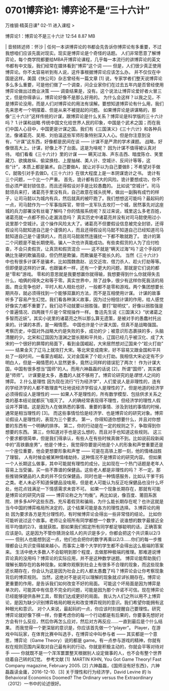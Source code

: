# 0701博弈论1: 博弈论不是“三十六计”


万维钢·精英日课³
02-11
进入课程 >

博弈论1：博弈论不是三十六计
12:54 8.87 MB

| 音频转述师：怀沙 |
任何一本讲博弈论的书都会先告诉你博弈论有多重要，不过我想咱们应该先面对现实。现实是博弈论是个奇怪的话题。
人们非常愿意了解博弈论，每个商学院都要给MBA开博弈论课程，几乎每一本流行的讲博弈论的英文书都有中文版，我们经常在媒体看到“博弈”这个词 —— 但是，人们很少真正使用博弈论。你不太容易听到有人说，这件事根据博弈论应该怎么办。
并不仅仅在中国是这样。美国《快公司》杂志曾经有一篇文章 [1] 说，专家学者们整天说博弈论多么多么重要，可是他们做了一个调查，问企业家你们在过去五年内是否曾经使用博弈论做出过商业决策 —— 调查结果是，没有。这个说法让博弈论爱好者火冒三丈，但是你得承认，博弈论好像不是那么好用的。
为什么会这样？以我之见，不是博弈论没用，而是人们对博弈论的用法有误解。要想知道博弈论有什么用，我们先来思考一个明摆着、但是从来不被提起的问题。
如果博弈论是讲谋略的，那像“三十六计”这样传统的计谋，跟博弈论是什么关系？博弈论是科学版的三十六计吗？
1.计谋和战略
传统中国文化给世界人民的印象，中国是个武术之国；而在我们中国人心目中，中国更是计谋之国。我们有《三国演义》《三十六计》和各种兵法，像诸葛亮、吴用、刘伯温这些军师形象特别深入人心。但是你注意到没有，“计谋”这东西，好像都是民间在谈 —— 计谋不是严肃的学术课题。
战略，好像很高大上。计谋，好像上不了台面。这是为啥呢？
因为计谋不值得被认真对待。
咱们看看《三十六计》里的计谋 —— 瞒天过海、声东击西、暗度陈仓、笑里藏刀、欲擒故纵、偷梁换柱、上屋抽梯、美人计、空城计、反间计等等，这些“计”，本质上都是骗术。自己要做A，就让对手以为自己要做B；不希望对手做C，就吸引对手去做D。《三十六计》在很大程度上是一本阴谋诡计之书。
诡计有三个问题，一个比一个严重。
首先，诡计都有巨大的风险。诡计要想成功，你不但必须严密封锁信息，而且还得假设对手是比较愚蠢的。
比如说“空城计”。司马懿领兵来打，诸葛亮手里没有兵，自己故意在城头抚琴，做出一副胸有成竹的样子，让司马懿以为城内有兵，然后就真的被吓跑了。我们想想这可能吗？最起码的一点，司马懿作为一个军事指挥官，带领一支军队去攻打一个城，居然事先对这座城的兵力部署没有丝毫了解吗？你的情报系统呢？反过来说，城里这么多老百姓，诸葛亮就一点都不担心走漏消息吗？
真实历史中诸葛亮并没有对司马懿使用过小说里那个空城计。这个操作风险太大了。诸葛亮不但要假设信息被完全封锁，还得假设司马懿知道自己是个谨慎的人，而且还得假设司马懿不知道自己已经知道司马懿知道自己是个谨慎的人，而且司马懿居然连骚扰一下都不敢就跑了。
诡计的第二个问题是不能长期使用。骗人一次也许真能成功。有些卖假货的人为了应付检查，不会只卖假货，让真货和假货混合 —— 这不就是“瞒天过海”吗？这个手段的确比生硬的欺骗高级，但仍然是欺骗，而欺骗是不能长久的。
当然《三十六计》中也有很多计谋不是骗术，比如围魏救赵、远交近攻、借刀杀人、趁火打劫等等。但即便是这样的计谋，也跟骗术一样，还有一个更大的问题，那就是它们说的都是“零和”游戏。
零和的意思就是我要想赢你就得输，我想要得到什么你就得失去什么，咱俩的得失之和等于零。真实世界中，除了战争，很少有这样你死我活的局面。商业竞争也好，平时人和人相处也好，一般都不是零和游戏。两个集团想要长期共存，就必须得找到一个能够双赢的方法，而不是互相使用计谋。
计谋的故事听多了容易产生幻觉。我们看各种演义故事，因为过分相信计谋的作用，给人感觉好像实力都不重要了。我们动不动就要以弱胜强，要打“聪明仗”，好像以弱胜强是个普遍情况、四两拨千斤是个常规操作一样。
鲁迅先生说《三国演义》“状诸葛之多智而近妖”。其实小说里的诸葛亮之所以那么算无遗策，是被对手的愚蠢衬托出来的。计谋的本质，是一厢情愿。
中国也许是个计谋大国，但真不是战略强国。考察历史，中国对外战略大约是失败的多，成功的少；被意识形态裹挟的多，头脑清醒的少。北宋和辽国因为澶渊之盟长期和平共处，辽国已经几乎被汉化、成了大宋的一个很好的屏障的局面下，看到金国崛起，大宋居然想对辽国来个“趁火打劫” —— 结果金灭了辽马上就攻打大宋。等北宋变成南宋，好不容易又跟金国和平共处了一段时间，一看蒙古崛起，又对金国来了个趁火打劫。我相信大宋必定有不少明白人，但是一厢情愿的人显然更多，竟然让同样的错误犯了两次！
作为计谋大国，中国有很多想当“国师”的人。而用六神磊磊的话说 [2]，所谓“国师”，其实都是“师师”。
计谋要是太多，愚蠢的人就不够用了。博弈论研究的是*理性人*之间的博弈。
2.什么是理性
因为现在流行“行为经济学”，人们爱说人是非理性的，连有的学经济学的人都不敢理直气壮地说经济学假设人是理性的了。但是地道的经济学必须得假设人是理性的 —— 如果人不是理性的，所有数学模型、包括供求关系之类的基本结论就都灰飞烟灭了。
人的确经常表现得不理性，但经济学的理性人假设并不算错。这是因为人在做熟悉的事情、重要的事情、涉及到钱的事情的时候，通常是相当理性的 [3]。
而这些事情恰恰是经济学、也是博弈论的研究对象。博弈论假设人是理性的，表现为三个要求。
第一，你得知道你想要什么，并且对你想要的东西有一个明确的排序。
第二，你的行动是在一定的规则之下，争取得到你想要的东西。
第三，你知道对手也是这么想的，而且对手也知道这些规则。
这三个要求都很简单，但是我们得承认，有些人在有些时候真做不到。比如说前段新闻中的“高铁霸座男”，他是个博士，我觉得你要是问他是个人的形象和声誉重要还是一个座位重要，他会更想要形象和声誉 —— 可是在高铁上那一刻，他的情绪战胜了理智。
人有时候会被某种情绪劫持，这种情况不是博弈论的研究内容。
但如果一个人长期这么做事，其中可能就有理性的成分。比如现在一个热门话题是老年人容易上当受骗，买一些不靠谱的保健品。这些老人都是非理性的吗？
不一定。那些推销保健品的人卖的并不仅仅保健品，同时也是一种情感服务，比如认干爹干妈之类。老人未必不知道保健品没啥用，但是老人可能认为反正吃保健品也没什么坏处，他花点钱满足一下情感需求未尝不可。
如果一个现象长期存在，那就有可能是博弈论的研究内容 —— 博弈论称之为“均衡”。再比如说，像百度、莆田系医院、拼多多APP这些东西，充斥着假货和骗局，为什么能长期存在呢？也许这就是当今中国的博弈格局所决定的，这个结果可能是各方的理性选择。
3.博弈论的用处
因为要求各方是充分理性的，有时候博弈论会得出一些非常怪的结论。
比如你可能听说过这个故事。老师让全班所有同学都想一个数字，说谁想的数字最接近全班平均值的2/3，谁就获胜。那如果我们假定所有同学都足够聪明的话，正确答案应该是0。这是因为不管你猜测全班人的共识是多少，你都会把这个共识乘以2/3 —— 但别人也能想到这一点，他们也会把你的数字再乘以2/3……你们的每一步推理都会让共识变得越来越小。而事实上哪个大学的学生都不会得出这么极端的答案来。
生活中绝大多数人不会聪明到那个程度，去做那种极端的推理。那难道说博弈论真的没用吗？博弈论的实际应用，并不是这种数学谜题。
博弈论能帮助我们理解长期存在的各种现象。如果你观察到社会上有很多不合理的现象，而这些现象还长期存在，你会认为这是因为社会上的人都太愚蠢了吗？博弈论会让你考察现象背后的博弈规则。
当然，这绝对不是说可以理解的现象就*应该*长期存在。博弈论更重要的作用，是告诉我们如何改变不好的局面。
可能这个坏局面是因为博弈是单次的，可能其中有信息不完全的问题，可能是因为那个许诺不可信。现在博弈论已经能够提供各种工具，帮我们达成更好的局面。
我认为人们之所以用不上博弈论，是因为缺少识别博弈格局的眼光和改变博弈规则的意识。我们希望你能拥有这种眼光和意识。
对个人来说，最起码的一点，你应该时刻提醒自己要理性。研究博弈论就好像下棋一样，你要考虑你的每一个行动都是有后果的，你要事先想好对方会有什么反应，然后你再怎么应对，然后对方再反应……一直到最后是个什么结果。
而我觉得一个更深层的意识是，你应该首先做一个“player”。
Player，在游戏中叫玩家，在体育比赛中叫选手，在博弈论中叫参与者 —— 其实都是一个意思，博弈论（Game Theory）说的都是 game。有一点参与游戏的精神，你就有权在规则范围内采取对自己最有利的行动，你就是积极主动的，你就会平等对待对手 —— 你就既不是一个浑浑噩噩整天根据别人设定做事的人，也不会有整个世界绕着自己转的幻觉。
参考文献
[1]  MARTIN KIHN, You Got Game Theory! Fast Company magazine, February 2005.
[2] 六神磊磊，《国师没有好东西》，六神磊磊读金庸，2016-12-10. 
[3] 关于理性和行为经济学，David Levine 的 Is Behavioral Economics Doomed? The Ordinary versus the Extraordinary（2012）一书中的论述很好。